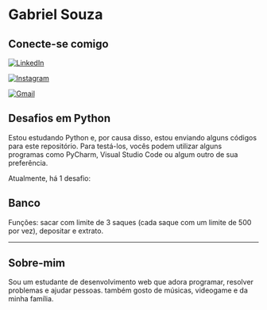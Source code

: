 # Gabriel Souza

## Conecte-se comigo

[![LinkedIn](https://img.shields.io/badge/LinkedIn-0077B5?style=for-the-badge&logo=linkedin&logoColor=white)](https://www.linkedin.com/in/gabriel-souza-10421621b/)

[![Instagram](https://img.shields.io/badge/-Instagram-%23E4405F?style=for-the-badge&logo=instagram&logoColor=white)](https://www.instagram.com/gabrielssanx/)

[![Gmail](https://img.shields.io/badge/Gmail-333333?style=for-the-badge&logo=gmail&logoColor=red)](mailto:gabrielsouza3641@gmail.com)

## Desafios em Python

Estou estudando Python e, por causa disso, estou enviando alguns códigos para este repositório. Para testá-los, vocês podem utilizar alguns programas como PyCharm, Visual Studio Code ou algum outro de sua preferência.

Atualmente, há 1 desafio:

## Banco

Funções: sacar com limite de 3 saques (cada saque com um limite de 500 por vez), depositar e extrato.

---

## Sobre-mim

Sou um estudante de desenvolvimento web que adora programar, resolver problemas e ajudar pessoas. também gosto de músicas, videogame e da minha família.
